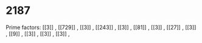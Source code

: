 # 2187

Prime factors: [[3]] , [[729]] , [[3]] , [[243]] , [[3]] , [[81]] , [[3]] , [[27]] , [[3]] , [[9]] , [[3]] , [[3]] , [[3]] , 